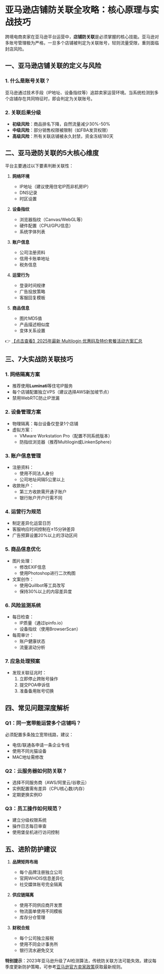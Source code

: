 # 亚马逊店铺防关联全攻略：核心原理与实战技巧

跨境电商卖家在亚马逊平台运营中，**店铺防关联**是必须掌握的核心技能。亚马逊对多账号管理极为严格，一旦多个店铺被判定为关联账号，轻则流量受限，重则面临封店风险。

## 一、亚马逊店铺关联的定义与风险

### 1. 什么是账号关联？
亚马逊通过技术手段（IP地址、设备指纹等）追踪卖家运营环境。当系统检测到多个店铺存在共同特征时，即会判定为关联账号。

### 2. 关联后果分级
- **初级风险**：商品排名下降，自然流量减少30%-50%
- **中级风险**：部分销售权限被限制（如FBA发货权限）
- **高级风险**：所有关联店铺被永久封禁，资金冻结180天

## 二、亚马逊防关联的5大核心维度

平台主要通过以下要素判断关联性：

1. **网络环境**
   - IP地址（建议使用住宅IP而非机房IP）
   - DNS记录
   - 时区设置

2. **设备指纹**
   - 浏览器指纹（Canvas/WebGL等）
   - 硬件配置（CPU/GPU信息）
   - 系统字体列表

3. **账户信息**
   - 公司注册资料
   - 信用卡账单地址
   - 税务信息

4. **运营行为**
   - 登录时间规律
   - 广告投放策略
   - 客服回复模板

5. **商品信息**
   - 图片MD5值
   - 产品描述相似度
   - 变体关系设置

👉 [【点击查看】2025年最新 Multilogin 优惠码及特价套餐活动方案汇总](https://bit.ly/multIlogin)

## 三、7大实战防关联技巧

### 1. 网络隔离方案
- 推荐使用**Luminati**等住宅IP服务
- 每个店铺配置独立VPS（建议选择AWS新加坡节点）
- 禁用WebRTC防止IP泄漏

### 2. 设备管理方案
- 物理隔离：每台设备仅登录1个店铺
- 虚拟方案：
  - VMware Workstation Pro（配置不同系统版本）
  - 防指纹浏览器（推荐Multilogin或LinkenSphere）

### 3. 账户信息管理
- 注册资料：
  - 使用不同法人身份
  - 公司地址间隔5公里以上
- 收款账户：
  - 第三方收款需开通子账户
  - 银行账户开户行需不同

### 4. 运营行为规范
- 制定差异化运营日历
- 客服响应时间控制在±15分钟差异
- 广告预算设置20%以上的浮动区间

### 5. 商品信息优化
- 图片处理：
  - 修改EXIF信息
  - 使用Photoshop进行二次构图
- 文案创作：
  - 使用Quillbot等工具改写
  - 保持30%以上的内容差异度

### 6. 风险监测系统
- 每日检查：
  - IP质量（通过ipinfo.io）
  - 设备指纹（使用BrowserScan）
- 每周审计：
  - 账户健康状态
  - 流量波动分析

### 7. 应急处理预案
- 发现关联征兆时：
  1. 立即停止跨账号操作
  2. 提交POA申诉信
  3. 准备备用账号切换

## 四、常见问题深度解析

### Q1：同一宽带能运营多个店铺吗？
必须配置多条独立宽带线路，建议：
- 电信/联通各申请一条企业专线
- 使用不同光猫设备
- MAC地址需修改

### Q2：云服务器如何防关联？
- 选择不同服务商（AWS/阿里云/谷歌云）
- 实例配置需有差异（CPU核心数/内存）
- 定期更换实例ID

### Q3：员工操作如何规范？
- 建立分级权限系统
- 操作日志每日审查
- 使用堡垒机进行访问控制

## 五、进阶防护建议

1. **品牌矩阵布局**
   - 每个品牌注册独立公司
   - 官网WHOIS信息差异化
   - 社交媒体账号完全隔离

2. **供应链隔离**
   - 使用不同供应商开发票
   - 物流面单使用不同模板
   - 库存分仓管理

3. **财税合规**
   - 每个公司独立报税
   - 使用不同会计事务所
   - 银行流水避免交叉

**特别提示**：2023年亚马逊升级了AI检测算法，传统防关联方法可能失效。建议每季度更新防护策略，可参考[亚马逊官方卖家政策](https://bit.ly/multIlogin)获取最新规则。